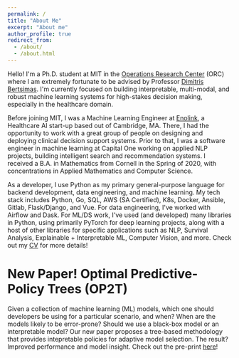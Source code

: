 ```yaml
---
permalink: /
title: "About Me"
excerpt: "About me"
author_profile: true
redirect_from: 
  - /about/
  - /about.html
---
```


Hello! I'm a Ph.D. student at MIT in the <a href="https://orc.mit.edu/" target="_blank">Operations Research Center</a> (ORC) where I am extremely fortunate to be advised by Professor <a href="https://www.dbertsim.mit.edu/" target="_blank">Dimitris Bertsimas</a>. I'm currently focused on building interpretable, multi-modal, and robust machine learning systems for high-stakes decision making, especially in the healthcare domain.


Before joining MIT, I was a Machine Learning Engineer at <a href="https://www.enolink.com/#top-hero" target="_blank">Enolink</a>, a Healthcare AI start-up based out of Cambridge, MA. There, I had the opportunity to work with a great group of people on designing and deploying clinical decision support systems. Prior to that, I was a software engineer in machine learning at Capital One working on applied NLP projects, building intelligent search and recommendation systems. I received a B.A. in Mathematics from Cornell in the Spring of 2020, with concentrations in Applied Mathematics and Computer Science.

 
As a developer, I use Python as my primary general-purpose language for backend development, data engineering, and machine learning. My tech stack includes Python, Go, SQL, AWS (SA Certified), K8s, Docker, Ansible, Gitlab, Flask/Django, and Vue. For data engineering, I've worked with Airflow and Dask. For ML/DS work, I've used (and developed) many libraries in Python, using primarily PyTorch for deep learning projects, along with a host of other libraries for specific applications such as NLP, Survival Analysis, Explainable + Interpretable ML, Computer Vision, and more. Check out my [CV](https://peroni70.github.io/cv/) for more details!

New Paper! Optimal Predictive-Policy Trees (OP2T)
======

Given a collection of machine learning (ML) models, which one should developers be using for a particular scenario, and when? When are the models likely to be error-prone? Should we use a black-box model or an interpretable model? Our new paper proposes a tree-based methodology that provides intepretable policies for adaptive model selection. The result? Improved performance and model insight. Check out the pre-print [here](https://arxiv.org/abs/2405.20486)!

<!-- Check out my latest blog posts [Old]
======
I recently added a blog posts discussing my experiences in industry with various techniques for intelligent search. I also added a post covering a side-project I put together for fun over the past week or so, aimed to demonstrate how easy it is to create an intelligent-search application using a pre-trained sentence-BERT model. 


I am now AWS certified!
======

On April 11, 2021, I passed the AWS Certified Solutions Architect - Associate exam! This was a great opportunity to deepen my knowledge of AWS services and learn how to efficiently build highly available and scalable applications. Check out my credential [here on LinkedIn](https://www.linkedin.com/in/matthew-peroni-5a5b19156/).  -->